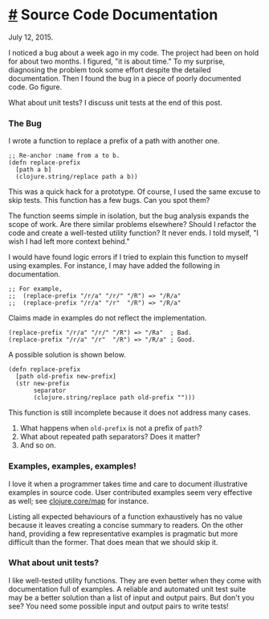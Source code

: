 # <a href="#20150712" id="20150712">#</a> Source Code Documentation

July 12, 2015.

I noticed a bug about a week ago in my code. The project had been on hold for
about two months. I figured, "it is about time." To my surprise, diagnosing the
problem took some effort despite the detailed documentation. Then I found the
bug in a piece of poorly documented code. Go figure.

What about unit tests? I discuss unit tests at the end of this post.

### The Bug

I wrote a function to replace a prefix of a path with another one.

    ;; Re-anchor :name from a to b.
    (defn replace-prefix
      [path a b]
      (clojure.string/replace path a b))

This was a quick hack for a prototype. Of course, I used the same excuse to skip
tests. This function has a few bugs. Can you spot them?

The function seems simple in isolation, but the bug analysis expands the scope
of work. Are there similar problems elsewhere?  Should I refactor the code and
create a well-tested utility function? It never ends. I told myself, "I wish I
had left more context behind."

I would have found logic errors if I tried to explain this function to myself
using examples. For instance, I may have added the following in documentation.

<pre><code class="clojure">;; For example,
;;  (replace-prefix "/r/a" "/r/" "/R") => "/R/a"
;;  (replace-prefix "/r/a" "/r"  "/R") => "/R/a"
</code></pre>

Claims made in examples do not reflect the implementation.

    (replace-prefix "/r/a" "/r/" "/R") => "/Ra"  ; Bad.
    (replace-prefix "/r/a" "/r"  "/R") => "/R/a" ; Good.

A possible solution is shown below.

    (defn replace-prefix
      [path old-prefix new-prefix]
      (str new-prefix
           separator
           (clojure.string/replace path old-prefix "")))

This function is still incomplete because it does not address many cases.

1. What happens when `old-prefix` is not a prefix of `path`?
2. What about repeated path separators? Does it matter?
3. And so on.

### Examples, examples, examples!

I love it when a programmer takes time and care to document illustrative
examples in source code. User contributed examples seem very effective as well;
see [clojure.core/map][1] for instance.

Listing all expected behaviours of a function exhaustively has no value because
it leaves creating a concise summary to readers. On the other hand, providing a
few representative examples is pragmatic but more difficult than the former.
That does mean that we should skip it.

### What about unit tests?

I like well-tested utility functions. They are even better when they come with
documentation full of examples. A reliable and automated unit test suite may be
a better solution than a list of input and output pairs. But don't you see? You
need some possible input and output pairs to write tests!

[1]: https://clojuredocs.org/clojure.core/map "clojure.core/map"
